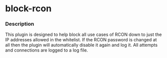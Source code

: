 # block-rcon

### Description
  This plugin is designed to help block all use cases of RCON down to just the IP addresses allowed in the whitelist. If the RCON password is changed at all then the plugin will automatically disable it again and log it. All attempts and connections are logged to a log file.
